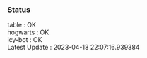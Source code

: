 ### Status


table : OK  
hogwarts : OK  
icy-bot : OK  
Latest Update : 2023-04-18 22:07:16.939384
